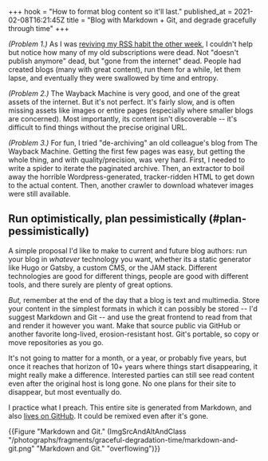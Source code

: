 +++
hook = "How to format blog content so it'll last."
published_at = 2021-02-08T16:21:45Z
title = "Blog with Markdown + Git, and degrade gracefully through time"
+++

_(Problem 1.)_ As I was [reviving my RSS habit the other week](/fragments/rss-abandon), I couldn't help but notice how many of my old subscriptions were dead. Not "doesn't publish anymore" dead, but "gone from the internet" dead. People had created blogs (many with great content), run them for a while, let them lapse, and eventually they were swallowed by time and entropy.

_(Problem 2.)_ The Wayback Machine is very good, and one of the great assets of the internet. But it's not perfect. It's fairly slow, and is often missing assets like images or entire pages (especially where smaller blogs are concerned). Most importantly, its content isn't discoverable -- it's difficult to find things without the precise original URL.

_(Problem 3.)_ For fun, I tried "de-archiving" an old colleague's blog from The Wayback Machine. Getting the first few pages was easy, but getting the whole thing, and with quality/precision, was very hard. First, I needed to write a spider to iterate the paginated archive. Then, an extractor to boil away the horrible Wordpress-generated, tracker-ridden HTML to get down to the actual content. Then, another crawler to download whatever images were still available.

## Run optimistically, plan pessimistically (#plan-pessimistically)

A simple proposal I'd like to make to current and future blog authors: run your blog in _whatever_ technology you want, whether its a static generator like Hugo or Gatsby, a custom CMS, or the JAM stack. Different technologies are good for different things, people are good with different tools, and there surely are plenty of great options.

_But,_ remember at the end of the day that a blog is text and multimedia. Store your content in the simplest formats in which it can possibly be stored -- I'd suggest Markdown and Git -- and use the great frontend to read from that and render it however you want. Make that source public via GitHub or another favorite long-lived, erosion-resistant host. Git's portable, so copy or move repositories as you go.

It's not going to matter for a month, or a year, or probably five years, but once it reaches that horizon of 10+ years where things start disappearing, it might really make a difference. Interested parties can still see read content even after the original host is long gone. No one plans for their site to disappear, but most eventually do.

I practice what I preach. This entire site is generated from Markdown, and also [lives on GitHub](https://github.com/brandur/sorg). It could be remixed even after it's gone.

{{Figure "Markdown and Git." (ImgSrcAndAltAndClass "/photographs/fragments/graceful-degradation-time/markdown-and-git.png" "Markdown and Git." "overflowing")}}

